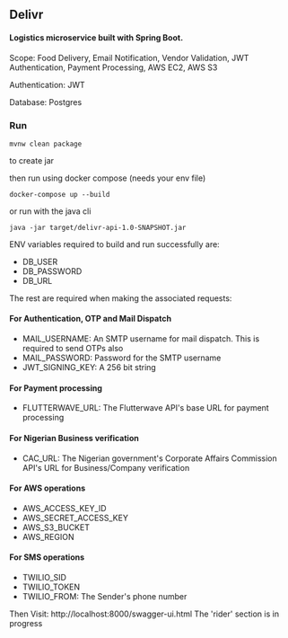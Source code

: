 ## Delivr
#### Logistics microservice built with Spring Boot. 
Scope: Food Delivery, Email Notification, Vendor Validation, JWT Authentication, Payment Processing, AWS EC2, AWS S3

Authentication: JWT

Database: Postgres

### Run

    mvnw clean package

to create jar

then run using docker compose (needs your env file)

    docker-compose up --build

or run with the java cli

    java -jar target/delivr-api-1.0-SNAPSHOT.jar

ENV variables required to build and run successfully are:
* DB_USER
* DB_PASSWORD
* DB_URL

The rest are required when making the associated requests:
#### For Authentication, OTP and Mail Dispatch
* MAIL_USERNAME: An SMTP username for mail dispatch. This is required to send OTPs also
* MAIL_PASSWORD: Password for the SMTP username
* JWT_SIGNING_KEY: A 256 bit string

#### For Payment processing
* FLUTTERWAVE_URL: The Flutterwave API's base URL for payment processing

#### For Nigerian Business verification
* CAC_URL: The Nigerian government's Corporate Affairs Commission API's URL for Business/Company verification

#### For AWS operations
* AWS_ACCESS_KEY_ID
* AWS_SECRET_ACCESS_KEY
* AWS_S3_BUCKET
* AWS_REGION

#### For SMS operations
* TWILIO_SID
* TWILIO_TOKEN
* TWILIO_FROM: The Sender's phone number

Then Visit: http://localhost:8000/swagger-ui.html
The 'rider' section is in progress